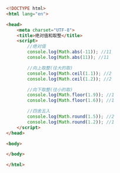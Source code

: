 
<BlogInfo id="413" title="28.math的绝对值和是三个取整方法" author="白日梦想猿" pv=0 read_times=0 pre_cost_time=0分28秒 category="js学习" tag_list="['js学习']" create_time="2020.08.05 14:31:22" update_time="2020.08.05 14:56:16" />

```html
<!DOCTYPE html>
<html lang="en">

<head>
    <meta charset="UTF-8">
    <title>绝对值和取整</title>
    <script>
        //绝对值
        console.log(Math.abs(-11)); //11
        console.log(Math.abs(11)); //11

        //向上取整(往大的取)
        console.log(Math.ceil(1.1)); //2  
        console.log(Math.ceil(1.2)); //2

        //向下取整(往小的取)
        console.log(Math.floor(1.9)); //1
        console.log(Math.floor(1.6)); //1

        //四舍五入
        console.log(Math.round(1.5)); //2
        console.log(Math.round(1.2)); //1
    </script>
</head>

<body>

</body>

</html>
```
